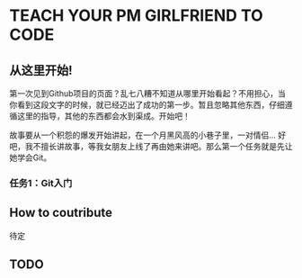 # TEACH YOUR PM GIRLFRIEND TO CODE

## 从这里开始!

第一次见到Github项目的页面？乱七八糟不知道从哪里开始看起？不用担心，当你看到这段文字的时候，就已经迈出了成功的第一步。暂且忽略其他东西，仔细遵循这里的指导，其他的东西都会水到渠成。开始吧！

故事要从一个积怨的爆发开始讲起，在一个月黑风高的小巷子里，一对情侣... 好吧，我不擅长讲故事，等我女朋友上线了再由她来讲吧。那么第一个任务就是先让她学会Git。

### 任务1：Git入门

<!-- ### 产品经理致富秘诀

恭喜你发现了隐藏代码！你很聪明，继续努力~

1. 学会写代码
2. 找个男程序员，勾引他成为你的男朋友
3. 买瓶慢性毒药
4. 药死他，拿走他的钱。重复执行第2步 -->

## How to coutribute

待定

## TODO

